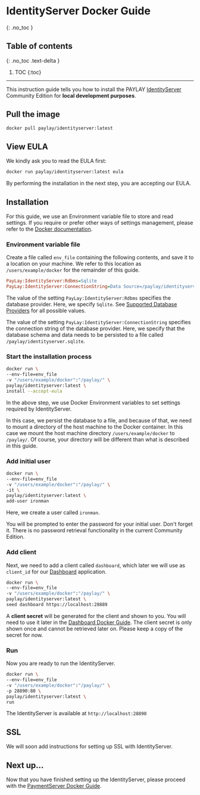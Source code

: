 # IdentityServer Docker Guide
{: .no_toc }

## Table of contents
{: .no_toc .text-delta }

1. TOC
{:toc}

---
This instruction guide tells you how to install the PAYLAY [IdentityServer](IdentityServer/readme.md) Community Edition for **local development purposes**.

## Pull the image
~~~ bash
docker pull paylay/identityserver:latest
~~~

## View EULA
We kindly ask you to read the EULA first:
~~~ bash
docker run paylay/identityserver:latest eula
~~~

By performing the installation in the next step, you are accepting our EULA.

## Installation
For this guide, we use an Environment variable file to store and read settings. If you require or prefer other ways of settings management, please refer to the [Docker documentation](https://docs.docker.com).

### Environment variable file

Create a file called `env_file` containing the following contents, and save it to a location on your machine. We refer to this location as `/users/example/docker` for the remainder of this guide.
~~~ ini
PayLay:IdentityServer:Rdbms=Sqlite
PayLay:IdentityServer:ConnectionString=Data Source=/paylay/identityserver.sqlite
~~~
The value of the setting `PayLay:IdentityServer:Rdbms` specifies the database provider. Here, we specify `Sqlite`. See [Supported Database Providers](/identityserver/supported-database-providers) for all possible values.

The value of the setting `PayLay:IdentityServer:ConnectionString` specifies the connection string of the database provider. Here, we specify that the database schema and data needs to be persisted to a file called `/paylay/identityserver.sqlite`.

### Start the installation process
~~~ bash
docker run \
--env-file=env_file
-v "/users/example/docker":"/paylay/" \
paylay/identityserver:latest \
install --accept-eula
~~~

In the above step, we use Docker Environment variables to set settings required by IdentityServer.

In this case, we persist the database to a file, and because of that, we need to mount a directory of the host machine to the Docker container. In this case we mount the host machine directory `/users/example/docker` to `/paylay/`. Of course, your directory will be different than what is described in this guide.

### Add initial user
~~~ bash
docker run \
--env-file=env_file
-v "/users/example/docker":"/paylay/" \
-it \
paylay/identityserver:latest \
add-user ironman
~~~
Here, we create a user called `ironman`.

You will be prompted to enter the password for your initial user. Don't forget it. There is no password retrieval functionality in the current Community Edition.

### Add client
Next, we need to add a client called `dashboard`, which later we will use as `client_id` for our [Dashboard](dashboard/readme.md) application.

~~~ bash
docker run \
--env-file=env_file
-v "/users/example/docker":"/paylay/" \
paylay/identityserver:latest \
seed dashboard https://localhost:28889
~~~

A **client secret** will be generated for the client and shown to you. You will need to use it later in the [Dashboard Docker Guide](dashboard/docker.md).
The client secret is only shown once and cannot be retrieved later on. Please keep a copy of the secret for now.

### Run
Now you are ready to run the IdentityServer.

~~~ bash
docker run \
--env-file=env_file
-v "/users/example/docker":"/paylay/" \
-p 28890:80 \
paylay/identityserver:latest \
run
~~~

The IdentityServer is available at `http://localhost:28890`

## SSL
We will soon add instructions for setting up SSL with IdentityServer.

## Next up...
Now that you have finished setting up the IdentityServer, please proceed with the [PaymentServer Docker Guide](/PaymentServer/docker.md).